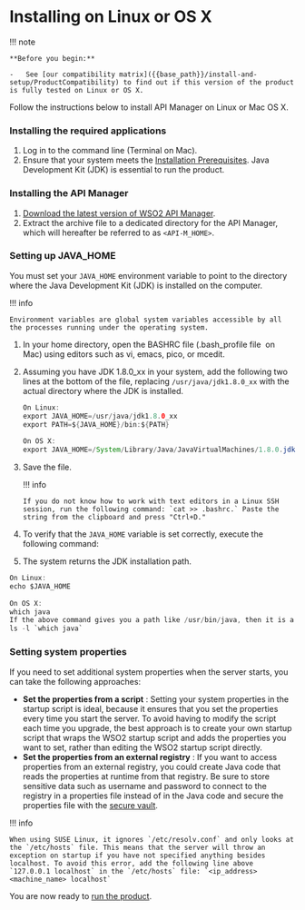 # Installing on Linux or OS X

!!! note

    **Before you begin:**

    -   See [our compatibility matrix]({{base_path}}/install-and-setup/ProductCompatibility) to find out if this version of the product is fully tested on Linux or OS X.

Follow the instructions below to install API Manager on Linux or Mac OS X.

### Installing the required applications

1.  Log in to the command line (Terminal on Mac).
2.  Ensure that your system meets the [Installation Prerequisites]({{base_path}}/install-and-setup/installation-guide/installation-prerequisites). Java Development Kit (JDK) is essential to run the product.

### Installing the API Manager

1.  [Download the latest version of WSO2 API Manager](https://wso2.com/api-management/).
2.  Extract the archive file to a dedicated directory for the API Manager, which will hereafter be referred to as `<API-M_HOME>`.

### Setting up JAVA\_HOME

You must set your `JAVA_HOME` environment variable to point to the directory where the Java Development Kit (JDK) is installed on the computer.

!!! info

    Environment variables are global system variables accessible by all the processes running under the operating system.


1.  In your home directory, open the BASHRC file (.bash\_profile file  on Mac) using editors such as vi, emacs, pico, or mcedit.
2.  Assuming you have JDK 1.8.0\_xx in your system, add the following two lines at the bottom of the file, replacing `/usr/java/jdk1.8.0_xx` with the actual directory where the JDK is installed.

    ``` java
    On Linux:
    export JAVA_HOME=/usr/java/jdk1.8.0_xx
    export PATH=${JAVA_HOME}/bin:${PATH}
         
    On OS X:
    export JAVA_HOME=/System/Library/Java/JavaVirtualMachines/1.8.0.jdk/Contents/Home
    ```

3.  Save the file.

    !!! info
    
        If you do not know how to work with text editors in a Linux SSH session, run the following command: `cat >> .bashrc.` Paste the string from the clipboard and press "Ctrl+D."


4.  To verify that the `JAVA_HOME` variable is set correctly, execute the following command:

5.  The system returns the JDK installation path.

``` java
On Linux:
echo $JAVA_HOME
     
On OS X:
which java
If the above command gives you a path like /usr/bin/java, then it is a symbolic link to the real location. To get the real location, run the following:
ls -l `which java`
```
### Setting system properties

If you need to set additional system properties when the server starts, you can take the following approaches:

-   **Set the properties from a script** : Setting your system properties in the startup script is ideal, because it ensures that you set the properties every time you start the server. To avoid having to modify the script each time you upgrade, the best approach is to create your own startup script that wraps the WSO2 startup script and adds the properties you want to set, rather than editing the WSO2 startup script directly.
-   **Set the properties from an external registry** : If you want to access properties from an external registry, you could create Java code that reads the properties at runtime from that registry. Be sure to store sensitive data such as username and password to connect to the registry in a properties file instead of in the Java code and secure the properties file with the [secure vault](https://docs.wso2.com/display/ADMIN44x/Carbon+Secure+Vault+Implementation).

!!! info

    When using SUSE Linux, it ignores `/etc/resolv.conf` and only looks at the `/etc/hosts` file. This means that the server will throw an exception on startup if you have not specified anything besides localhost. To avoid this error, add the following line above `127.0.0.1 localhost` in the `/etc/hosts` file: `<ip_address><machine_name> localhost`

You are now ready to [run the product]({{base_path}}/install-and-setup/installation-guide/running-the-product/).
